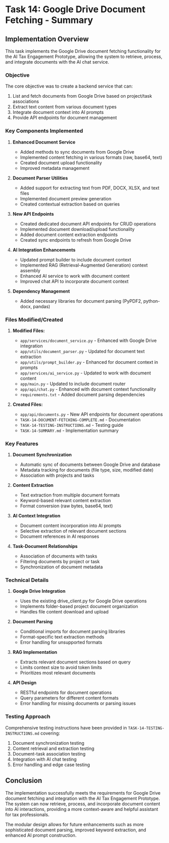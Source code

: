 # Task 14: Google Drive Document Fetching - Summary

## Implementation Overview

This task implements the Google Drive document fetching functionality for the AI Tax Engagement Prototype, allowing the system to retrieve, process, and integrate documents with the AI chat service.

### Objective

The core objective was to create a backend service that can:
1. List and fetch documents from Google Drive based on project/task associations
2. Extract text content from various document types
3. Integrate document context into AI prompts
4. Provide API endpoints for document management

### Key Components Implemented

1. **Enhanced Document Service**
   - Added methods to sync documents from Google Drive
   - Implemented content fetching in various formats (raw, base64, text)
   - Created document upload functionality
   - Improved metadata management

2. **Document Parser Utilities**
   - Added support for extracting text from PDF, DOCX, XLSX, and text files
   - Implemented document preview generation
   - Created contextual extraction based on queries

3. **New API Endpoints**
   - Created dedicated document API endpoints for CRUD operations
   - Implemented document download/upload functionality
   - Added document content extraction endpoints
   - Created sync endpoints to refresh from Google Drive

4. **AI Integration Enhancements**
   - Updated prompt builder to include document context
   - Implemented RAG (Retrieval-Augmented Generation) context assembly
   - Enhanced AI service to work with document content
   - Improved chat API to incorporate document context

5. **Dependency Management**
   - Added necessary libraries for document parsing (PyPDF2, python-docx, pandas)

### Files Modified/Created

1. **Modified Files:**
   - `app/services/document_service.py` - Enhanced with Google Drive integration
   - `app/utils/document_parser.py` - Updated for document text extraction
   - `app/utils/prompt_builder.py` - Enhanced for document context in prompts
   - `app/services/ai_service.py` - Updated to work with document content
   - `app/main.py` - Updated to include document router
   - `app/api/chat.py` - Enhanced with document context functionality
   - `requirements.txt` - Added document parsing dependencies

2. **Created Files:**
   - `app/api/documents.py` - New API endpoints for document operations
   - `TASK-14-DOCUMENT-FETCHING-COMPLETE.md` - Documentation
   - `TASK-14-TESTING-INSTRUCTIONS.md` - Testing guide
   - `TASK-14-SUMMARY.md` - Implementation summary

### Key Features

1. **Document Synchronization**
   - Automatic sync of documents between Google Drive and database
   - Metadata tracking for documents (file type, size, modified date)
   - Association with projects and tasks

2. **Content Extraction**
   - Text extraction from multiple document formats
   - Keyword-based relevant content extraction
   - Format conversion (raw bytes, base64, text)

3. **AI Context Integration**
   - Document content incorporation into AI prompts
   - Selective extraction of relevant document sections
   - Document references in AI responses

4. **Task-Document Relationships**
   - Association of documents with tasks
   - Filtering documents by project or task
   - Synchronization of document metadata

### Technical Details

1. **Google Drive Integration**
   - Uses the existing drive_client.py for Google Drive operations
   - Implements folder-based project document organization
   - Handles file content download and upload

2. **Document Parsing**
   - Conditional imports for document parsing libraries
   - Format-specific text extraction methods
   - Error handling for unsupported formats

3. **RAG Implementation**
   - Extracts relevant document sections based on query
   - Limits context size to avoid token limits
   - Prioritizes most relevant documents

4. **API Design**
   - RESTful endpoints for document operations
   - Query parameters for different content formats
   - Error handling for missing documents or parsing issues

### Testing Approach

Comprehensive testing instructions have been provided in `TASK-14-TESTING-INSTRUCTIONS.md` covering:
1. Document synchronization testing
2. Content retrieval and extraction testing
3. Document-task association testing
4. Integration with AI chat testing
5. Error handling and edge case testing

## Conclusion

The implementation successfully meets the requirements for Google Drive document fetching and integration with the AI Tax Engagement Prototype. The system can now retrieve, process, and incorporate document content into AI interactions, providing a more context-aware and helpful assistant for tax professionals.

The modular design allows for future enhancements such as more sophisticated document parsing, improved keyword extraction, and enhanced AI prompt construction.
